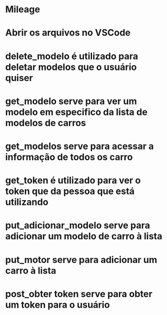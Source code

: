# Mileage
# Abrir os arquivos no VSCode
# delete_modelo é utilizado para deletar modelos que o usuário quiser
# get_modelo serve para ver um modelo em especifico da lista de modelos de carros
# get_modelos serve para acessar a informação de todos os carro
# get_token é utilizado para ver o token que da pessoa que está utilizando 
# put_adicionar_modelo serve para adicionar um modelo de carro à lista
# put_motor serve para adicionar um carro à lista
# post_obter token serve para obter um token para o usuário

